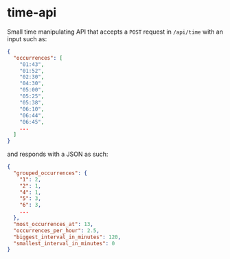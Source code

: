 # time-api

Small time manipulating API that accepts a `POST` request in `/api/time` with an input such as:
```json
{
  "occurrences": [
    "01:43",
    "01:52",
    "02:30",
    "04:30",
    "05:00",
    "05:25",
    "05:38",
    "06:10",
    "06:44",
    "06:45",
    ...
  ]
}
```

and responds with a JSON as such:

```json
{
  "grouped_occurrences": {
    "1": 2,
    "2": 1,
    "4": 1,
    "5": 3,
    "6": 3,
    ...
  },
  "most_occurrences_at": 13,
  "occurrences_per_hour": 2.5,
  "biggest_interval_in_minutes": 120,
  "smallest_interval_in_minutes": 0
}
```

